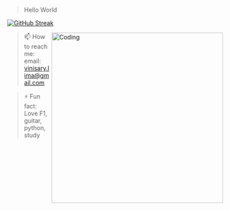 
> Hello World

[![GitHub Streak](http://github-readme-streak-stats.herokuapp.com?user=ViniMSLima&theme=tokyonight-duo&hide_border=true&border_radius=5)](https://git.io/streak-stats)

  <img align="right" alt="Coding" width="400" src="https://i.imgur.com/iJCXIC6.gif">


> 📫 How to reach me: 
  email: vinisary.lima@gmail.com
  
> ⚡ Fun fact: Love F1, guitar, python, study
